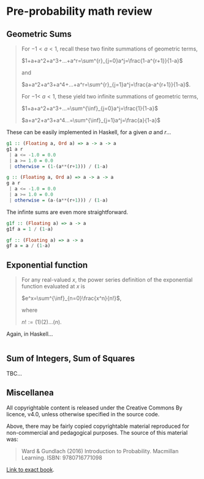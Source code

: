 
<!--

probability_math_review.md

SPDX-FileCopyrightNotice: 2023 Alexander Murphy <super7@alexmurphy.io>
SPDX-License-Identifier: CC-BY-4.0
SPDX-License-Identifier: CC-BY-NC-SA-4.0

The "Math Review" section of Ward & Gundlach's (2016) book, implemented in Haskell.

-->

# Pre-probability math review

## Geometric Sums

> For $-1\lt a\lt1$, recall these two finite summations of geometric terms,
> 
> $1+a+a^2+a^3+...+a^r=\sum^{r}_{j=0}a^j=\frac{1-a^{r+1}}{1-a}$
> 
> and
>
> $a+a^2+a^3+a^4+...+a^r=\sum^{r}_{j=1}a^j=\frac{a-a^{r+1}}{1-a}$. 
>
> For $-1\lt$ $a\lt1$, these yield two infinite summations of geometric terms,
>
> $1+a+a^2+a^3+...=\sum^{\inf}_{j=0}a^j=\frac{1}{1-a}$ 
>
> $a+a^2+a^3+a^4...=\sum^{\inf}_{j=1}a^j=\frac{a}{1-a}$ 

These can be easily implemented in Haskell, for a given $a$ and $r$...

```haskell
g1 :: (Floating a, Ord a) => a -> a -> a
g1 a r
 | a <= -1.0 = 0.0
 | a >= 1.0 = 0.0
 | otherwise = (1-(a**(r+1))) / (1-a)
```

```haskell
g :: (Floating a, Ord a) => a -> a -> a
g a r
 | a <= -1.0 = 0.0
 | a >= 1.0 = 0.0
 | otherwise = (a-(a**(r+1))) / (1-a)
```

The infinte sums are even more straightforward.

```haskell
g1f :: (Floating a) => a -> a
g1f a = 1 / (1-a)
```

```haskell
gf :: (Floating a) => a -> a
gf a = a / (1-a)
```

## Exponential function

> For any real-valued $x$, the power series definition of the exponential function evaluated at $x$ is
>
> $e^x=\sum^{\inf}_{n=0}\frac{x^n}{n!}$, 
>
> where 
>
> $n! := (1)(2)...(n)$.

Again, in Haskell...

```haskell

```

## Sum of Integers, Sum of Squares

TBC...

## Miscellanea

All copyrightable content is released under the Creative Commons By licence, v4.0, unless otherwise specified in the source code.

Above, there may be fairly copied copyrightable material reproduced for non-commercial and pedagogical purposes. The source of this material was:

> Ward & Gundlach (2016) Introduction to Probability. Macmillan Learning. ISBN: 9780716771098

[Link to exact book](https://www.macmillanlearning.com/ed/uk/product/Introduction-to-Probability-1st-edition/p/0716771098).
